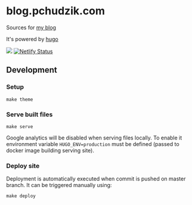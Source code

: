 # blog.pchudzik.com

Sources for [my blog](http://blog.pchudzik.com)

It's powered by [hugo](http://gohugo.io)

![](https://github.com/pchudzik/blog.pchudzik.com/workflows/deploy/badge.svg)
[![Netlify Status](https://api.netlify.com/api/v1/badges/d6f6dbe3-e9de-4dd8-83cc-a7ebe9f7249d/deploy-status)](https://app.netlify.com/sites/blog-pchudzik-com/deploys)

## Development

### Setup

```make theme```

### Serve built files

```
make serve
```

Google analytics will be disabled when serving files locally. To enable it environment variable
`HUGO_ENV=production` must be defined (passed to docker image building serving site).

### Deploy site

Deployment is automatically executed when commit is pushed on master branch. It can be triggered
manually using:

```
make deploy
```
